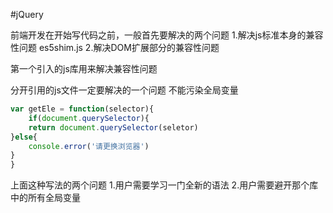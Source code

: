#jQuery


前端开发在开始写代码之前，一般首先要解决的两个问题
1.解决js标准本身的兼容性问题 es5shim.js
2.解决DOM扩展部分的兼容性问题

第一个引入的js库用来解决兼容性问题
<script src="jquery.js"></script>
<script src="index.js"></script>


分开引用的js文件一定要解决的一个问题
不能污染全局变量
```JavaScript
var getEle = function(selector){
	if(document.querySelector){
	return document.querySelector(seletor)
}else{
	console.error('请更换浏览器')
}
}
````
上面这种写法的两个问题
1.用户需要学习一门全新的语法
2.用户需要避开那个库中的所有全局变量